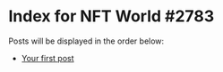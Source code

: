 # Index for NFT World #2783
Posts will be displayed in the order below:

- [Your first post](./001-first.md)

